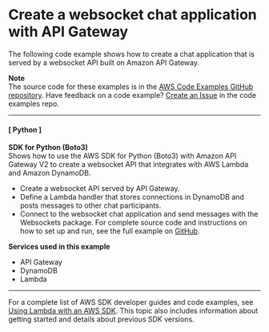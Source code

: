 # Create a websocket chat application with API Gateway<a name="example_cross_ApiGatewayWebsocketChat_section"></a>

The following code example shows how to create a chat application that is served by a websocket API built on Amazon API Gateway\.

**Note**  
The source code for these examples is in the [AWS Code Examples GitHub repository](https://github.com/awsdocs/aws-doc-sdk-examples)\. Have feedback on a code example? [Create an Issue](https://github.com/awsdocs/aws-doc-sdk-examples/issues/new/choose) in the code examples repo\. 

------
#### [ Python ]

**SDK for Python \(Boto3\)**  
 Shows how to use the AWS SDK for Python \(Boto3\) with Amazon API Gateway V2 to create a websocket API that integrates with AWS Lambda and Amazon DynamoDB\.   
+ Create a websocket API served by API Gateway\.
+ Define a Lambda handler that stores connections in DynamoDB and posts messages to other chat participants\.
+ Connect to the websocket chat application and send messages with the Websockets package\.
 For complete source code and instructions on how to set up and run, see the full example on [GitHub](https://github.com/awsdocs/aws-doc-sdk-examples/tree/main/python/cross_service/apigateway_websocket_chat)\.   

**Services used in this example**
+ API Gateway
+ DynamoDB
+ Lambda

------

For a complete list of AWS SDK developer guides and code examples, see [Using Lambda with an AWS SDK](sdk-general-information-section.md)\. This topic also includes information about getting started and details about previous SDK versions\.